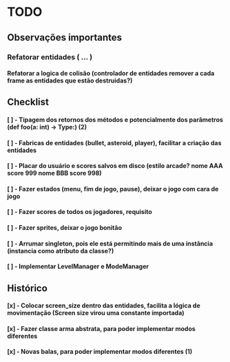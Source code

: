 # TODO

## Observações importantes

### Refatorar entidades ( ... )
#### Refatorar a logica de colisão (controlador de entidades remover a cada frame as entidades que estão destruidas?)


## Checklist

#### [ ] - Tipagem dos retornos dos métodos e potencialmente dos parâmetros (def foo(a: int) -> Type:) (2)
#### [ ] - Fabricas de entidades (bullet, asteroid, player), facilitar a criação das entidades
#### [ ] - Placar do usuário e scores salvos em disco (estilo arcade? nome AAA score 999 nome BBB score 998)
#### [ ] - Fazer estados (menu, fim de jogo, pause), deixar o jogo com cara de jogo
#### [ ] - Fazer scores de todos os jogadores, requisito
#### [ ] - Fazer sprites, deixar o jogo bonitão
#### [ ] - Arrumar singleton, pois ele está permitindo mais de uma instância (instancia como atributo da classe?)
#### [ ] - Implementar LevelManager e ModeManager


## Histórico 
#### [x] - Colocar screen_size dentro das entidades, facilita a lógica de movimentação (Screen size virou uma constante importada)
#### [x] - Fazer classe arma abstrata, para poder implementar modos diferentes
#### [x] - Novas balas, para poder implementar modos diferentes (1)
